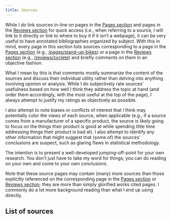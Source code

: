 ```yaml
---
title: Sources
---
```


While I do link sources in-line on pages in the [Pages section](/pages) and pages in the [Reviews section](/reviews) for quick access (i.e., when referring to a source, I will link to it directly or link to where to buy it if it isn’t a webpage), it can be very useful to have annotated bibliographies organized by subject. With this in mind, every page in this section lists sources corresponding to a page in the [Pages section](/pages) (e.g., [/pages/stand-up-bikes](/pages/stand-up-bikes)) or a page in the [Reviews section](/reviews) (e.g., [/reviews/cyclete](/reviews/cyclete)) and briefly comments on them in an objective fashion.

What I mean by this is that comments mostly summarize the content of the sources and discuss their individual utility rather than delving into anything involving opinion or analysis. While I do subjectively rate sources’ usefulness based on how well I think they address the topic at hand (and order them accordingly, with the most useful at the top of the page), I always attempt to justify my ratings as objectively as possible.

I also attempt to note biases or conflicts of interest that I think may potentially color the views of each source, when applicable (e.g., if a source comes from a manufacturer of a specific product, the source is likely going to focus on the things their product is good at while spending little time addressing things their product is bad at). I also attempt to identify any other information that might suggest that (some of) the sources’ conclusions are suspect, such as glaring flaws in statistical methodology.

The intention is to present a well-developed jumping-off-point for your own research. You don’t just have to take my word for things; you can do reading on your own and come to your own conclusions.

Note that these source pages may contain (many) more sources than those explicitly referenced on the corresponding page in the [Pages section](/pages) or [Reviews section](/reviews); they are more than simply glorified works cited pages. I commonly do a lot more background reading than what I end up using directly.

## List of sources